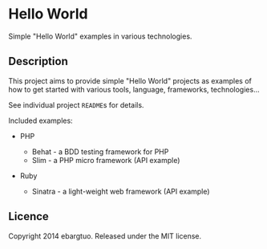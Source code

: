# Hello World #

Simple "Hello World" examples in various technologies.


## Description ##

This project aims to provide simple "Hello World" projects as examples
of how to get started with various tools, language, frameworks, technologies...

See individual project `README`s for details.

Included examples:

* PHP

	* Behat - a BDD testing framework for PHP
	* Slim - a PHP micro framework (API example)

* Ruby
	* Sinatra - a light-weight web framework (API example)

## Licence ##

Copyright 2014 ebargtuo. Released under the MIT license.

